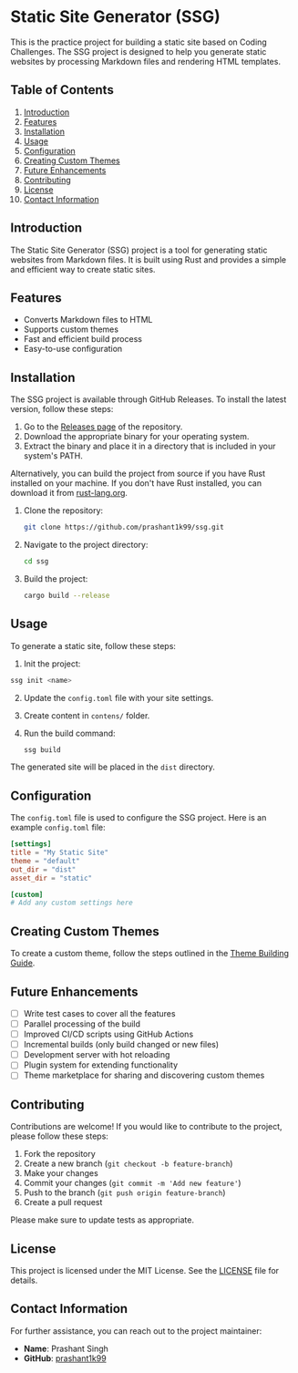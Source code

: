 # Static Site Generator (SSG)

This is the practice project for building a static site based on Coding Challenges. The SSG project is designed to help you generate static websites by processing Markdown files and rendering HTML templates.

## Table of Contents

1. [Introduction](#introduction)
2. [Features](#features)
3. [Installation](#installation)
4. [Usage](#usage)
5. [Configuration](#configuration)
6. [Creating Custom Themes](#creating-custom-themes)
7. [Future Enhancements](#future-enhancements)
8. [Contributing](#contributing)
9. [License](#license)
10. [Contact Information](#contact-information)

## Introduction

The Static Site Generator (SSG) project is a tool for generating static websites from Markdown files. It is built using Rust and provides a simple and efficient way to create static sites.

## Features

- Converts Markdown files to HTML
- Supports custom themes
- Fast and efficient build process
- Easy-to-use configuration

## Installation

The SSG project is available through GitHub Releases. To install the latest version, follow these steps:

1. Go to the [Releases page](https://github.com/prashant1k99/ssg/releases) of the repository.
2. Download the appropriate binary for your operating system.
3. Extract the binary and place it in a directory that is included in your system's PATH.

Alternatively, you can build the project from source if you have Rust installed on your machine. If you don't have Rust installed, you can download it from [rust-lang.org](https://www.rust-lang.org/).

1. Clone the repository:

   ```sh
   git clone https://github.com/prashant1k99/ssg.git
   ```

2. Navigate to the project directory:

   ```sh
   cd ssg
   ```

3. Build the project:

   ```sh
   cargo build --release
   ```

## Usage

To generate a static site, follow these steps:

1. Init the project:

```sh
ssg init <name>
```

2. Update the `config.toml` file with your site settings.
3. Create content in `contens/` folder.
4. Run the build command:

   ```sh
   ssg build
   ```

The generated site will be placed in the `dist` directory.

## Configuration

The `config.toml` file is used to configure the SSG project. Here is an example `config.toml` file:

```toml
[settings]
title = "My Static Site"
theme = "default"
out_dir = "dist"
asset_dir = "static"

[custom]
# Add any custom settings here
```

## Creating Custom Themes

To create a custom theme, follow the steps outlined in the [Theme Building Guide](docs/theme-building.md).

## Future Enhancements

- [ ] Write test cases to cover all the features
- [ ] Parallel processing of the build
- [ ] Improved CI/CD scripts using GitHub Actions
- [ ] Incremental builds (only build changed or new files)
- [ ] Development server with hot reloading
- [ ] Plugin system for extending functionality
- [ ] Theme marketplace for sharing and discovering custom themes

## Contributing

Contributions are welcome! If you would like to contribute to the project, please follow these steps:

1. Fork the repository
2. Create a new branch (`git checkout -b feature-branch`)
3. Make your changes
4. Commit your changes (`git commit -m 'Add new feature'`)
5. Push to the branch (`git push origin feature-branch`)
6. Create a pull request

Please make sure to update tests as appropriate.

## License

This project is licensed under the MIT License. See the [LICENSE](LICENSE) file for details.

## Contact Information

For further assistance, you can reach out to the project maintainer:

- **Name**: Prashant Singh
- **GitHub**: [prashant1k99](https://github.com/prashant1k99)
